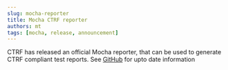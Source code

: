 ```yaml
---
slug: mocha-reporter
title: Mocha CTRF reporter
authors: mt
tags: [mocha, release, announcement]
---
```


CTRF has released an official Mocha reporter, that can be used to generate CTRF compliant test reports. See [GitHub](https://github.com/ctrf-io/mocha-ctrf-json-reporter) for upto date information
